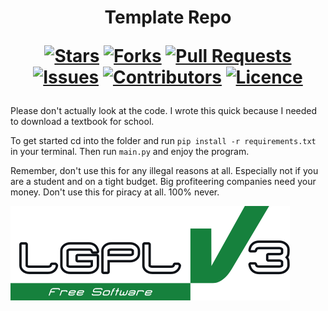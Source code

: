<h1 align="center">
  Template Repo
  
  [![Stars](https://img.shields.io/github/stars/DeclanChidlow/N-Ripper?style=flat-square&logoColor=white)](https://github.com/DeclanChidlow/N-Ripper/stargazers)
  [![Forks](https://img.shields.io/github/forks/DeclanChidlow/N-Ripper?style=flat-square&logoColor=white)](https://github.com/DeclanChidlow/N-Ripper/network/members)
  [![Pull Requests](https://img.shields.io/github/issues-pr/DeclanChidlow/N-Ripper?style=flat-square&logoColor=white)](https://github.com/DeclanChidlow/N-Ripper/pulls)
  [![Issues](https://img.shields.io/github/issues/DeclanChidlow/N-Ripper?style=flat-square&logoColor=white)](https://github.com/DeclanChidlow/N-Ripper/issues)
  [![Contributors](https://img.shields.io/github/contributors/DeclanChidlow/N-Ripper?style=flat-square&logoColor=white)](https://github.com/DeclanChidlow/N-Ripper/graphs/contributors)
  [![Licence](https://img.shields.io/github/license/DeclanChidlow/N-Ripper?style=flat-square&logoColor=white)](https://github.com/DeclanChidlow/N-Ripper/blob/main/LICENCE)
</h1>

Please don't actually look at the code. I wrote this quick because I needed to download a textbook for school.

To get started cd into the folder and run `pip install -r requirements.txt` in your terminal. Then run `main.py` and enjoy the program.

Remember, don't use this for any illegal reasons at all. Especially not if you are a student and on a tight budget. Big profiteering companies need your money. Don't use this for piracy at all. 100% never.

![LGPLv3 Badge](/README_RESOURCES/LGPLv3%20Logo.svg)
